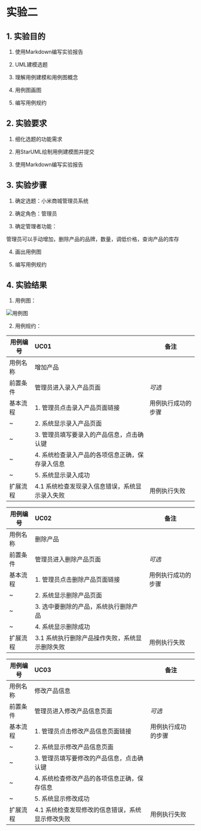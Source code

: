 # 实验二
## 1. 实验目的
1. 使用Markdown编写实验报告

2. UML建模选题

3. 理解用例建模和用例图概念

4. 用例图画图

5. 编写用例规约
## 2. 实验要求
1. 细化选题的功能需求

2. 用StarUML绘制用例建模图并提交

3. 使用Markdown编写实验报告
## 3. 实验步骤
1. 确定选题：小米商城管理员系统

2. 确定角色：管理员

3. 确定管理者功能：

管理员可以手动增加，删除产品的品牌，数量，调低价格，查询产品的库存

4. 画出用例图

5. 编写用例规约
## 4. 实验结果
1. 用例图：

![用例图](https://github.com/hrt123456/uml-modeling-2020/blob/master/students/1714080902535/%E7%94%A8%E4%BE%8B%E5%9B%BE1.jpg)


2. 用例规约：

用例编号 | UC01 | 备注
-|:-|-
用例名称 | 增加产品 |
前置条件 |   管理员进入录入产品页面   | *可选*
基本流程 |1. 管理员点击录入产品页面链接 |用例执行成功的步骤
~ |2. 系统显示录入产品页面  |
~ |3. 管理员填写要录入的产品信息，点击确认键  |
~ |4. 系统检查录入产品的各项信息正确，保存录入信息 |
~ |5. 系统显示录入成功  |
扩展流程 | 4.1 系统检查发现录入信息错误，系统显示录入失败  | 用例执行失败

用例编号 | UC02 | 备注
-|:-|-
用例名称 | 删除产品 |
前置条件 |   管理员进入删除产品页面   | *可选*
基本流程 |1. 管理员点击删除产品页面链接 |用例执行成功的步骤
~ |2. 系统显示删除产品页面|  
~ |3. 选中要删除的产品，系统执行删除产品  |
~ |4. 系统显示删除成功  |
扩展流程 | 3.1 系统执行删除产品操作失败，系统显示删除失败  | 用例执行失败

用例编号 | UC03 | 备注
-|:-|-
用例名称 | 修改产品信息 |
前置条件 |   管理员进入修改产品信息页面   | *可选*
基本流程 |1. 管理员点击修改产品信息页面链接 |用例执行成功的步骤
~ |2. 系统显示修改产品信息页面  |
~ |3. 管理员填写要修改的产品信息，点击确认键  |
~ |4. 系统检查修改产品的各项信息正确，保存信息 |
~ |5. 系统显示修改成功  |
扩展流程 | 4.1 系统检查发现修改的信息错误，系统显示修改失败  | 用例执行失败


